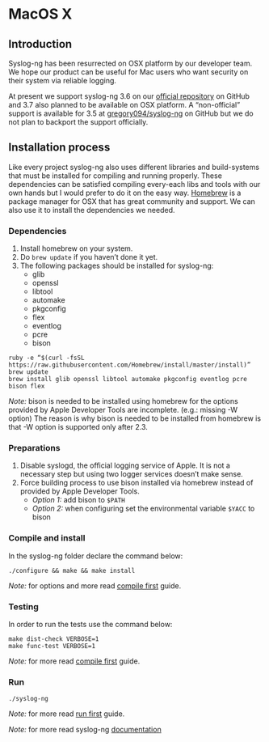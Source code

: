 # MacOS X

[ref:compile]: chapters/chapter_2/README.md
[ref:run]: chapters/chapter_2/README.md
[ref:docs]: http://www.balabit.com/sites/default/files/documents/syslog-ng-ose-latest-guides/en/syslog-ng-ose-guide-admin/html-single/index.html
[ref:homebrew]: http://brew.sh
[gh:ose-official]: http://www.github.com/balabit/syslog-ng
[gh:ose-gregory094]: http://www.github.com/gregory094/syslog-ng

## Introduction

Syslog-ng has been resurrected on OSX platform by our developer team.
We hope our product can be useful for Mac users who want security on their
system via reliable logging. 

At present we support syslog-ng 3.6 on our [official repository][gh:ose-official] on GitHub and 3.7 also planned to be available
on OSX platform. A “non-official” support is available for 3.5 at [gregory094/syslog-ng][gh:ose-gregory094] 
on GitHub but we do not plan to backport the support officially.

## Installation process
Like every project syslog-ng also uses different libraries and build-systems that must be installed
for compiling and running properly. These dependencies can be satisfied compiling every-each libs and tools
with our own hands but I would prefer to do it on the easy way. [Homebrew][ref:homebrew] is a package manager for OSX
that has great community and support. We can also use it to install the dependencies we needed.

### Dependencies
1. Install homebrew on your system.
2. Do `brew update` if you haven’t done it yet.
3. The following packages should be installed for syslog-ng:
    * glib
    * openssl
    * libtool
    * automake
    * pkgconfig
    * flex
    * eventlog
    * pcre
    * bison

```shell
ruby -e “$(curl -fsSL https://raw.githubusercontent.com/Homebrew/install/master/install)”
brew update
brew install glib openssl libtool automake pkgconfig eventlog pcre bison flex
```

*Note:* bison is needed to be installed using homebrew for the options provided by Apple Developer Tools are
incomplete. (e.g.: missing -W option) The reason is why bison is needed to be installed from homebrew is
that -W option is supported only after 2.3.

### Preparations

1. Disable syslogd, the official logging service of Apple. It is not a necessary step but using two logger
services doesn’t make sense.
2. Force building process to use bison installed via homebrew instead of provided by Apple Developer Tools.
    * *Option 1:* add bison to `$PATH`
    * *Option 2:* when configuring set the environmental variable `$YACC` to bison

### Compile and install

In the syslog-ng folder declare the command below:

```shell
./configure && make && make install
```

*Note:* for options and more read [compile first][ref:compile] guide.

### Testing

In order to run the tests use the command below:

```shell
make dist-check VERBOSE=1
make func-test VERBOSE=1
```

*Note:* for more read [compile first][ref:compile] guide.

### Run

```shell
./syslog-ng
```

*Note:* for more read [run first][ref:run] guide.

*Note:* for more read syslog-ng [documentation][ref:docs]



